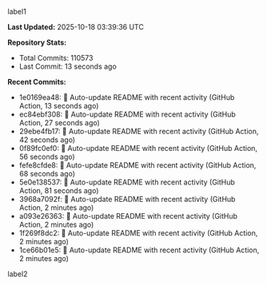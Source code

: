 
label1 
<!-- ACTIVITY_START -->
**Last Updated:** 2025-10-18 03:39:36 UTC

**Repository Stats:**
- Total Commits: 110573
- Last Commit: 13 seconds ago

**Recent Commits:**
- 1e0169ea48: 🤖 Auto-update README with recent activity (GitHub Action, 13 seconds ago)
- ec84ebf308: 🤖 Auto-update README with recent activity (GitHub Action, 27 seconds ago)
- 29ebe4fb17: 🤖 Auto-update README with recent activity (GitHub Action, 42 seconds ago)
- 0f89fc0ef0: 🤖 Auto-update README with recent activity (GitHub Action, 56 seconds ago)
- fefe8cfde8: 🤖 Auto-update README with recent activity (GitHub Action, 68 seconds ago)
- 5e0e138537: 🤖 Auto-update README with recent activity (GitHub Action, 81 seconds ago)
- 3968a7092f: 🤖 Auto-update README with recent activity (GitHub Action, 2 minutes ago)
- a093e26363: 🤖 Auto-update README with recent activity (GitHub Action, 2 minutes ago)
- 1f269f8dc2: 🤖 Auto-update README with recent activity (GitHub Action, 2 minutes ago)
- 1ce66b01e5: 🤖 Auto-update README with recent activity (GitHub Action, 2 minutes ago)
<!-- ACTIVITY_END -->

label2
